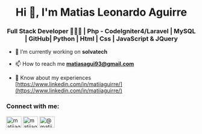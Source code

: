 <h1 align="center">Hi 👋, I'm Matias Leonardo Aguirre</h1>
<h3 align="center">Full Stack Developer 👨🏻‍💻 | Php - CodeIgniter4/Laravel | MySQL | GitHub| Python | Html | Css | JavaScript & JQuery</h3>

- 🔭 I’m currently working on **solvatech**

- 📫 How to reach me **matiasagui93@gmail.com**

- 📄 Know about my experiences [https://www.linkedin.com/in/matiiaguirre/](https://www.linkedin.com/in/matiiaguirre/)

<h3 align="left">Connect with me:</h3>
<p align="left">
<a href="https://linkedin.com/in/matiiaguirre" target="blank"><img align="center" src="https://raw.githubusercontent.com/rahuldkjain/github-profile-readme-generator/master/src/images/icons/Social/linked-in-alt.svg" alt="matiiaguirre" height="30" width="40" /></a>
<a href="https://instagram.com/matiiaguirre" target="blank"><img align="center" src="https://raw.githubusercontent.com/rahuldkjain/github-profile-readme-generator/master/src/images/icons/Social/instagram.svg" alt="matiiaguirre" height="30" width="40" /></a>
<a href="https://www.youtube.com/@matiiaguirre" target="blank"><img align="center" src="https://raw.githubusercontent.com/rahuldkjain/github-profile-readme-generator/master/src/images/icons/Social/youtube.svg" alt="@matiiaguirre" height="30" width="40" /></a>
</p>
